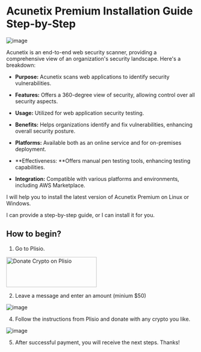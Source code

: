# Acunetix Premium Installation Guide Step-by-Step
![image](https://github.com/GlTIab/acunetix-premium-installation-guide/assets/83069165/e32572bf-439c-47d9-bf63-ec4fe54a2dbf)

Acunetix is an end-to-end web security scanner, providing a comprehensive view of an organization's security landscape. Here's a breakdown:

- **Purpose:** Acunetix scans web applications to identify security vulnerabilities.

- **Features:** Offers a 360-degree view of security, allowing control over all security aspects.

- **Usage:** Utilized for web application security testing.

- **Benefits:** Helps organizations identify and fix vulnerabilities, enhancing overall security posture.

- **Platforms:** Available both as an online service and for on-premises deployment.

- **Effectiveness: **Offers manual pen testing tools, enhancing testing capabilities.

- **Integration:** Compatible with various platforms and environments, including AWS Marketplace.


I will help you to install the latest version of Acunetix Premium on Linux or Windows.

I can provide a step-by-step guide, or I can install it for you.

## How to begin?

1. Go to Plisio.

<a href="https://plisio.net/donate/FGTrM5G5" target="_blank"><img src="https://plisio.net/img/donate/donate_dark_icons_mono.png" alt="Donate Crypto on Plisio" width="240" height="80" /></a>

2. Leave a message and enter an amount (minium $50)

![image](https://github.com/GlTIab/acunetix-premium-installation-guide/assets/83069165/7e243cab-d884-40ef-b546-04214762d675)


4. Follow the instructions from Plisio and donate with any crypto you like.

![image](https://github.com/GlTIab/acunetix-premium-installation-guide/assets/83069165/f8d84344-c44e-478e-b176-d301d73a2cad)

5. After successful payment, you will receive the next steps. Thanks!
